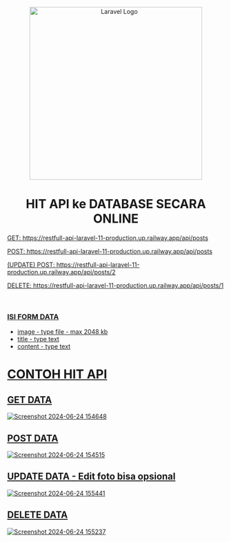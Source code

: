 <p align="center"><a href="https://laravel.com" target="_blank"><img src="https://raw.githubusercontent.com/laravel/art/master/logo-lockup/5%20SVG/2%20CMYK/1%20Full%20Color/laravel-logolockup-cmyk-red.svg" width="400" alt="Laravel Logo"></a></p>

<h1 align="center"> HIT API ke DATABASE SECARA ONLINE </h1>
<a href="https://restfull-api-laravel-11-production.up.railway.app/" target="_blank">
<p>GET: https://restfull-api-laravel-11-production.up.railway.app/api/posts </p>
<p>POST: https://restfull-api-laravel-11-production.up.railway.app/api/posts</p>
<p>(UPDATE) POST: https://restfull-api-laravel-11-production.up.railway.app/api/posts/2</p>
<p>DELETE: https://restfull-api-laravel-11-production.up.railway.app/api/posts/1</p>
<br>
<h3>ISI FORM DATA</h3>
<form>
    <ul>
        <li>image - type file - max 2048 kb</li>
        <li>title - type text</li>
        <li>content - type text</li>
    </ul>
</form>

<h1>CONTOH HIT API</h1>

## GET DATA
![Screenshot 2024-06-24 154648](https://github.com/fikrifirmansyah62/RestFull-API-Laravel-11/assets/110882579/44f1aae5-2e90-407a-9370-1d54cd5cd53c)

## POST DATA
![Screenshot 2024-06-24 154515](https://github.com/fikrifirmansyah62/RestFull-API-Laravel-11/assets/110882579/953c37cf-8fbc-4dfe-b281-3d510d7afd41)

## UPDATE DATA - Edit foto bisa opsional 
![Screenshot 2024-06-24 155441](https://github.com/fikrifirmansyah62/RestFull-API-Laravel-11/assets/110882579/d40906e1-3990-4e9f-96ae-00af9f16ad19)

## DELETE DATA
![Screenshot 2024-06-24 155237](https://github.com/fikrifirmansyah62/RestFull-API-Laravel-11/assets/110882579/4280df7a-50da-470f-b9cd-a8c25daa942a)
